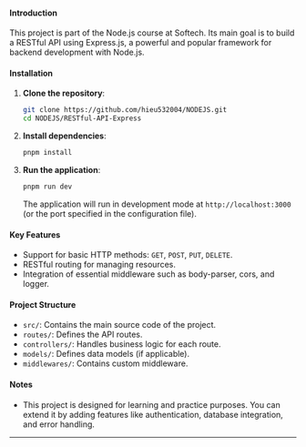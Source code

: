 #### Introduction
This project is part of the Node.js course at Softech. Its main goal is to build a RESTful API using Express.js, a powerful and popular framework for backend development with Node.js.

#### Installation
1. **Clone the repository**:
   ```bash
   git clone https://github.com/hieu532004/NODEJS.git
   cd NODEJS/RESTful-API-Express
   ```

2. **Install dependencies**:
   ```bash
   pnpm install
   ```

3. **Run the application**:
   ```bash
   pnpm run dev
   ```
   The application will run in development mode at `http://localhost:3000` (or the port specified in the configuration file).

#### Key Features
- Support for basic HTTP methods: `GET`, `POST`, `PUT`, `DELETE`.
- RESTful routing for managing resources.
- Integration of essential middleware such as body-parser, cors, and logger.

#### Project Structure
- `src/`: Contains the main source code of the project.
- `routes/`: Defines the API routes.
- `controllers/`: Handles business logic for each route.
- `models/`: Defines data models (if applicable).
- `middlewares/`: Contains custom middleware.

#### Notes
- This project is designed for learning and practice purposes. You can extend it by adding features like authentication, database integration, and error handling.

---
